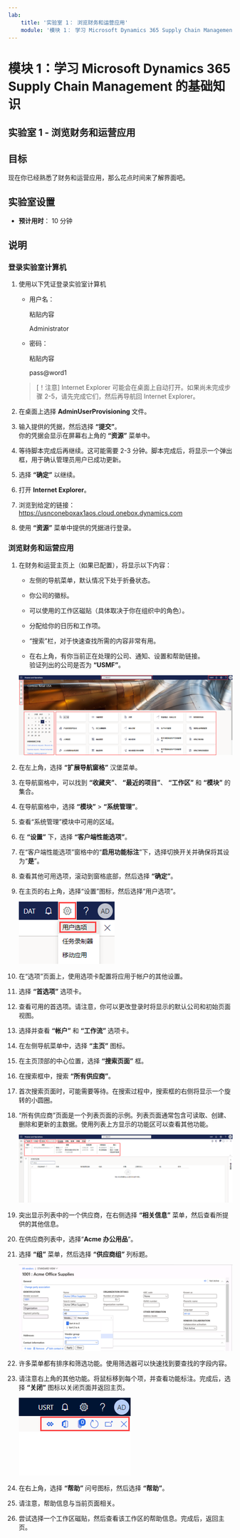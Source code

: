 ```yaml
---
lab:
    title: '实验室 1： 浏览财务和运营应用'
    module: '模块 1： 学习 Microsoft Dynamics 365 Supply Chain Management 的基础知识'
---
```


# 模块 1：学习 Microsoft Dynamics 365 Supply Chain Management 的基础知识

## 实验室 1 - 浏览财务和运营应用

## 目标

现在你已经熟悉了财务和运营应用，那么花点时间来了解界面吧。

## 实验室设置

- **预计用时**： 10 分钟

## 说明

### 登录实验室计算机

1. 使用以下凭证登录实验室计算机

    - 用户名：

        粘贴内容

        Administrator

    - 密码：

        粘贴内容

        pass@word1

    >[！注意] Internet Explorer 可能会在桌面上自动打开。如果尚未完成步骤 2-5，请先完成它们，然后再导航回 Internet Explorer。

1. 在桌面上选择 **AdminUserProvisioning** 文件。

1. 输入提供的凭据，然后选择 **“提交”**。  
你的凭据会显示在屏幕右上角的 **“资源”** 菜单中。

1. 等待脚本完成后再继续。这可能需要 2-3 分钟。脚本完成后，将显示一个弹出框，用于确认管理员用户已成功更新。

1. 选择 **“确定”** 以继续。

1. 打开 **Internet Explorer**。

1. 浏览到给定的链接： <https://usnconeboxax1aos.cloud.onebox.dynamics.com>

1. 使用 **“资源”** 菜单中提供的凭据进行登录。

### 浏览财务和运营应用
1. 在财务和运营主页上（如果已配置），将显示以下内容：

    - 左侧的导航菜单，默认情况下处于折叠状态。

    - 你公司的徽标。

    - 可以使用的工作区磁贴（具体取决于你在组织中的角色）。

    - 分配给你的日历和工作项。

    - “搜索”栏，对于快速查找所需的内容非常有用。

    - 在右上角，有你当前正在处理的公司、通知、设置和帮助链接。  
    验证列出的公司是否为 **“USMF”**。

    ![Dynamics 365 Finance and Operations 主页，其中突出显示了区域。](./media/m1-common-home-page.png)

1. 在左上角，选择 **“扩展导航窗格”** 汉堡菜单。

1. 在导航窗格中，可以找到 **“收藏夹”**、 **“最近的项目”**、 **“工作区”** 和 **“模块”** 的集合。

1. 在导航窗格中，选择 **“模块”**  > **“系统管理”**。

1. 查看“系统管理”模块中可用的区域。

1. 在 **“设置”** 下，选择 **“客户端性能选项”**。

1. 在“客户端性能选项”窗格中的“**启用功能标注**”下，选择切换开关并确保将其设为“**是**”。

1. 查看其他可用选项，滚动到窗格底部，然后选择 **“确定”**。

1. 在主页的右上角，选择“设置”图标，然后选择“用户选项”。

    ![显示“设置”图标和“用户选项”下拉列表的屏幕截图](./media/m1-common-settings-user-settings.png)

1. 在“选项”页面上，使用选项卡配置将应用于帐户的其他设置。

1. 选择 **“首选项”** 选项卡。

1. 查看可用的首选项。请注意，你可以更改登录时将显示的默认公司和初始页面视图。

1. 选择并查看 **“帐户”** 和 **“工作流”** 选项卡。

1. 在左侧导航菜单中，选择 **“主页”** 图标。

1. 在主页顶部的中心位置，选择 **“搜索页面”** 框。

1. 在搜索框中，搜索 **“所有供应商”**。

1. 首次搜索页面时，可能需要等待。在搜索过程中，搜索框的右侧将显示一个旋转的小圆圈。

1. “所有供应商”页面是一个列表页面的示例。列表页面通常包含可读取、创建、删除和更新的主数据。使用列表上方显示的功能区可以查看其他功能。

    ![突出显示了菜单功能的所有供应商列表](./media/m1-common-all-vendor-list-page.png)

1. 突出显示列表中的一个供应商，在右侧选择 **“相关信息”** 菜单，然后查看所提供的其他信息。

1. 在供应商列表中，选择“**Acme 办公用品**”。

1. 选择 **“组”** 菜单，然后选择 **“供应商组”** 列标题。

    ![“Acme 办公用品”的“供应商”组列标题的屏幕截图。](./media/m1-common-vendor-group-menu-24493345.png)

1. 许多菜单都有排序和筛选功能。使用筛选器可以快速找到要查找的字段内容。

1. 请注意右上角的其他功能。将鼠标移到每个项，并查看功能标注。完成后，选择 **“关闭”** 图标以关闭页面并返回主页。

    ![列表页面右上角菜单显示了用于连接到 Power Apps、Office 应用、“刷新”页面、“在新窗口中打开”和“关闭”按钮的其他功能](./media/m1-common-list-page-additional-features-menu.png)

1. 在右上角，选择 **“帮助”** 问号图标，然后选择 **“帮助”**。

1. 请注意，帮助信息与当前页面相关。

1. 尝试选择一个工作区磁贴，然后查看该工作区的帮助信息。完成后，返回主页。
